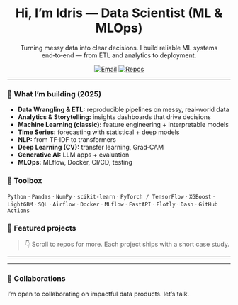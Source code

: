 <h1 align="center">Hi, I’m Idris — Data Scientist (ML & MLOps)</h1>


<p align="center">
Turning messy data into clear decisions. I build reliable ML systems end‑to‑end — from ETL and analytics to deployment.
</p>


<p align="center">
<a href="mailto:your.email@example.com"><img alt="Email" src="https://img.shields.io/badge/Email-contact-blue"></a>
<a href="https://github.com/idris-ihs?tab=repositories"><img alt="Repos" src="https://img.shields.io/badge/Repos-Explore-informational"></a>
</p>


---


### 🔭 What I’m building (2025)
- **Data Wrangling & ETL:** reproducible pipelines on messy, real‑world data
- **Analytics & Storytelling:** insights dashboards that drive decisions
- **Machine Learning (classic):** feature engineering + interpretable models
- **Time Series:** forecasting with statistical + deep models
- **NLP:** from TF‑IDF to transformers
- **Deep Learning (CV):** transfer learning, Grad‑CAM
- **Generative AI:** LLM apps + evaluation
- **MLOps:** MLflow, Docker, CI/CD, testing


### 🧰 Toolbox
`Python` · `Pandas` · `NumPy` · `scikit‑learn` · `PyTorch / TensorFlow` · `XGBoost` · `LightGBM` · `SQL` · `Airflow` · `Docker` · `MLflow` · `FastAPI` · `Plotly` · `Dash` · `GitHub Actions`


### 🧩 Featured projects


> 👇 Scroll to repos for more. Each project ships with a short case study.


---




---


### 🤝 Collaborations
I’m open to collaborating on impactful data products. let’s talk.
